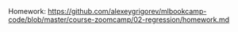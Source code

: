Homework: https://github.com/alexeygrigorev/mlbookcamp-code/blob/master/course-zoomcamp/02-regression/homework.md
